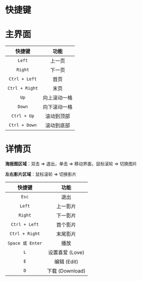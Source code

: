 # 快捷键

# 主界面


|     快捷键     |     功能     |
| :------------: | :----------: |
|     `Left`     |    上一页    |
|    `Right`     |    下一页    |
| `Ctrl + Left`  |     首页     |
| `Ctrl + Right` |     末页     |
|      `Up`      | 向上滚动一格 |
|     `Down`     | 向下滚动一格 |
|  `Ctrl + Up`   |  滚动到顶部  |
| `Ctrl + Down`  |  滚动到底部  |

# 详情页

**海报图区域**：双击 => 退出，单击 => 移动界面，鼠标滚轮 => 切换图片

**左右影片区域**：鼠标滚轮 => 切换影片

|      快捷键      |      功能       |
| :--------------: | :-------------: |
|      `Esc`       |      退出       |
|      `Left`      |    上一影片     |
|     `Right`      |    下一影片     |
|  `Ctrl + Left`   |    首个影片     |
|  `Ctrl + Right`  |    末尾影片     |
| `Space 或 Enter` |      播放       |
|       `L`        | 设置喜爱 (Love) |
|       `E`        |   编辑 (Edit)   |
|       `D`        | 下载 (Download) |